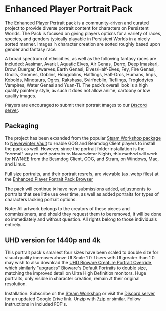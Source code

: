 # Enhanced Player Portrait Pack
The Enhanced Player Portrait pack is a community-driven and curated project to provide diverse portrait content for characters on Persistent Worlds. The Pack is focused on giving players options for a variety of races, species, and genders typically playable in Persistent Worlds in a nicely sorted manner. Images in character creation are sorted roughly based upon gender and fantasy race.

A broad spectrum of ethnicities, as well as the following fantasy races are included: Aasimar, Avariel, Aquatic Elves, Air Genasi, Derro, Deep Imaskari, Drow, Duergar, Dwarves, Earth Genasi, Elves/Half-Elves, Fey, Fire Genasi, Gnolls, Gnomes, Goblins,  Hobgoblins, Halflings, Half-Orcs, Humans, Imps, Kobolds, Minotaurs, Ogres, Rakshasa, Svirfneblin, Tieflings, Troglodytes Vampires, Water Genasi and Yuan-Ti. The pack’s overall look is a high quality painterly style, as such it does not allow anime, cartoony or low quality images.

Players are encouraged to submit their portrait images to our [Discord server](https://discord.gg/VrbfYTa).

## Packaging

The project has been expanded from the popular [Steam Workshop package](https://steamcommunity.com/sharedfiles/filedetails/?id=3477636794) to [Neverwinter Vault](https://neverwintervault.org/) to enable GOG and Beamdog Client players to install the pack as well. However, since the portrait folder installation is the "normal" way to add portraits to Neverwinter Nights, this method will work for NWN:EE from the Beamdog Client, GOG, and Steam, on Windows, Mac, and Linux.

Full size portraits, and their portrait resrefs, are viewable (as .webp files) at the [Enhanced Player Portrait Pack Browser](https://somethingcradles.github.io/playerportraitpack)

The pack will continue to have new submissions added, adjustments to portraits that see little use over time, as well as added portraits for types of characters lacking portrait options.

Note: All artwork belongs to the creators of these pieces and commissioners, and should they request them to be removed, it will be done so immediately and without question. All rights belong to those individuals entirely. 

## UHD version for 1440p and 4k

This portrait pack's smallest four sizes have been scaled to double size for visual quality increases above UI Scale 1.0. Users with UI greater than 1.0 may wish to also download the [UHD Bioware Creature Portrait Override](https://neverwintervault.org/project/nwnee/images/portrait/uhd-bioware-creature-portrait-override), which similarly "upgrades" Bioware's Default Portraits to double size, matching the improved detail on Ultra High Definition monitors. Huge portraits, only visible in character creation, remain at their original resolution.
 
Installation:
Subscribe on the [Steam Workshop](https://steamcommunity.com/sharedfiles/filedetails/?id=3477636794) or visit the [Discord server](https://discord.gg/VrbfYTa) for an updated Google Drive link.
Unzip with [7zip](https://www.7-zip.org/) or similar.
Follow instructions in included PDF's.
